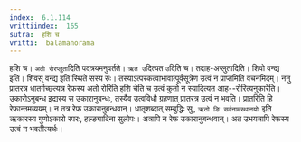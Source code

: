 ```yaml
---
index:  6.1.114
vrittiindex:  165
sutra:  हशि च
vritti:  balamanorama 
---
```


हशि च। `अतो रोरप्लुता`दिति पदत्रयमनुवर्तते। `ऋत उ`दित्यत `उ`दिति च। तदाह-अप्लुतादिति। शिवो वन्द्य इति। शिवस् वन्द्य इति स्थिते सस्य रुः। तस्याऽत्परकत्वाभावात्पूर्वसूत्रेण उत्वं न प्राप्तमिति वचनमिदम्। ननु प्रातरत्र धातर्गच्छत्यत्र रेफस्य अतो रोरिति हशि चेति च उत्वं कुतो न स्यादित्यत आह--रोरित्यनुकारेति। उकारोऽनुबन्ध इद्यस्य स उकारानुबन्धः, तस्यैव उत्वविधौ ग्रहणात् प्रातरत्र उत्वं न भवति। प्रातरिति हि रेफान्तमव्ययम्। न तत्र रेफ उकारानुबन्धवान्। धातृशब्दात् सम्बुद्धिः सुः, `ऋतो ङि सर्वनामस्थानयोः` इति ऋकारस्य गुणोऽकारो रपरः, हल्ङ्यादिना सुलोपः। अत्रापि न रेफ उकारानुबन्धवान्। अत उभयत्रापि रेफस्य उत्वं न भवतीत्यर्थः। 


